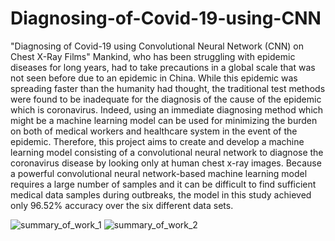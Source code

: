 # Diagnosing-of-Covid-19-using-CNN
"Diagnosing of Covid-19 using Convolutional Neural Network (CNN) on Chest X-Ray Films"
Mankind, who has been struggling with epidemic diseases for long years, had to take precautions in a global scale that was not seen before due to an epidemic in China. 
While this epidemic was spreading faster than the humanity had thought, the traditional test methods were found to be inadequate for the diagnosis of the cause of the epidemic which is coronavirus. 
Indeed, using an immediate diagnosing method which might be a machine learning model can be used for minimizing the burden on both of medical workers and healthcare system in the event of the epidemic.
Therefore, this project aims to create and develop a machine learning model consisting of a convolutional neural network to diagnose the coronavirus disease by looking only at human chest x-ray images.
Because a powerful convolutional neural network-based machine learning model requires a large number of samples and it can be difficult to find sufficient medical data samples during outbreaks, 
the model in this study achieved only 96.52% accuracy over the six different data sets.

![summary_of_work_1](https://github.com/asayda01/Diagnosing-of-Covid-19-using-CNN/assets/56931334/7ccd5a12-45cc-4a0f-b321-5f06287535ee)
![summary_of_work_2](https://github.com/asayda01/Diagnosing-of-Covid-19-using-CNN/assets/56931334/80052c7c-429f-4aa0-ad68-8f4a3ffc854b)
